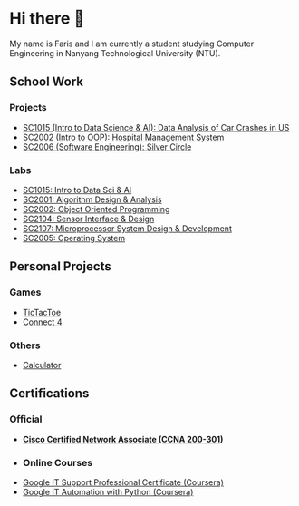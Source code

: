 # Hi there 👋

My name is Faris and I am currently a student studying Computer Engineering in Nanyang Technological University (NTU).


## School Work
### Projects
- [SC1015 (Intro to Data Science & AI): Data Analysis of Car Crashes in US](https://github.com/faris1702/SC1015-Mini-Project)        
- [SC2002 (Intro to OOP): Hospital Management System](https://github.com/faris1702/SC2002-Hospital-Management-System-Project)
- [SC2006 (Software Engineering): Silver Circle](https://github.com/Gideon2882/SC2006-T2)
### Labs
- [SC1015: Intro to Data Sci & AI]()
- [SC2001: Algorithm Design & Analysis](https://github.com/faris1702/SC2001-Algorithm-Design-and-Analysis)
- [SC2002: Object Oriented Programming](https://github.com/faris1702/SC2002-Object-Oriented-Programming-Labs)
- [SC2104: Sensor Interface & Design](https://github.com/faris1702/SC2104-Sensor-Interface-and-Design)
- [SC2107: Microprocessor System Design & Development](https://github.com/faris1702/SC2107-Microprocessor-System-Design-and-Development)
- [SC2005: Operating System](https://github.com/faris1702/SC2005-Operating-System)

## Personal Projects
### Games
- [TicTacToe](https://github.com/faris1702/TicTacToe)
- [Connect 4](https://github.com/faris1702/Connect4)
### Others
- [Calculator](https://github.com/faris1702/Faris-Calculator)

## Certifications
### Official
- [<b>Cisco Certified Network Associate (CCNA 200-301)</b>](https://github.com/faris1702/CCNA-Notes)
- ### Online Courses
- [Google IT Support Professional Certificate (Coursera)](https://github.com/faris1702/Google-IT-Support/tree/main)
- [Google IT Automation with Python (Coursera)](https://github.com/faris1702/Google-IT-Automation-with-Python)
<!--
**faris1702/faris1702** is a ✨ _special_ ✨ repository because its `README.md` (this file) appears on your GitHub profile.

Here are some ideas to get you started:

- 🔭 I’m currently working on ...
- 🌱 I’m currently learning ...
- 👯 I’m looking to collaborate on ...
- 🤔 I’m looking for help with ...
- 💬 Ask me about ...
- 📫 How to reach me: ...
- 😄 Pronouns: ...
- ⚡ Fun fact: ...
-->
